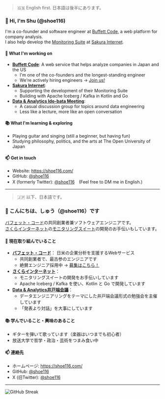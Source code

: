 > 🇬🇧 English first. 日本語は後半にあります。

### 👋 Hi, I'm Shu (@shoe116)

I'm a co-founder and software engineer at [Buffett Code](https://www.buffett-code.com/), a web platform for company analysis.  
I also help develop the [Monitoring Suite](https://manual.sakura.ad.jp/cloud/appliance/monitoring-suite/index.html) at [Sakura Internet](https://sakura.ad.jp/).

#### 🚀 What I'm working on
- **[Buffett Code](https://www.buffett-code.com/)**: A web service that helps analyze companies in Japan and the US  
  - I'm one of the co-founders and the longest-standing engineer  
  - We're actively hiring engineers → [Join us!](https://career.buffett-code.com/)
- **[Sakura Internet](https://sakura.ad.jp/)**:  
  - Supporting the development of their Monitoring Suite  
  - Building with Apache Iceberg / Kafka in Kotlin and Go
- **[Data & Analytics Ido-bata Meeting](https://data-analytics-idobata.connpass.com/)**:  
  - A casual discussion group for topics around data engineering  
  - Less like a lecture, more like an open conversation

#### 📚 What I'm learning & exploring
- Playing guitar and singing (still a beginner, but having fun)
- Studying philosophy, politics, and the arts at The Open University of Japan

#### 📫 Get in touch
- Website: https://shoe116.com/
- GitHub: [@shoe116](https://github.com/shoe116)
- X (formerly Twitter): [@shoe116](https://x.com/shoe116)　(Feel free to DM me in English.)

---

> 🇯🇵 以下、日本語です。

### 👋 こんにちは、しゅう（@shoe116）です

[バフェット・コード](https://www.buffett-code.com/)の共同創業者兼ソフトウェアエンジニアです。  
[さくらインターネット](https://sakura.ad.jp/)の[モニタリングスイート](https://manual.sakura.ad.jp/cloud/appliance/monitoring-suite/index.html)の開発のお手伝いもしています。

#### 🚀 現在取り組んでいること
- **[バフェット・コード](https://www.buffett-code.com/)**： 日米の企業分析を支援するWebサービス  
  - 共同創業者で、最古参のエンジニアです  
  - 絶賛エンジニア採用中 → [募集はこちら！](https://career.buffett-code.com/)
- **[さくらインターネット](https://sakura.ad.jp/)**：  
  - モニタリングスイートの開発をお手伝いしています  
  - Apache Iceberg / Kafka を使い、Kotlin と Go で開発しています
- **[Data & Analytics井戸端会議](https://data-analytics-idobata.connpass.com/)**：  
  - データエンジニアリングをテーマにした井戸端会議形式の勉強会を主催しています  
  - 「発表より対話」を大事にしています

#### 📚 学んでいること・興味のあること
- ギターを弾いて歌っています（楽器はいつまでも初心者）
- 放送大学で哲学・政治・芸術をつまみ食い中

#### 📫 連絡先
- ホームページ: https://shoe116.com/
- GitHub: [@shoe116](https://github.com/shoe116)
- X (旧Twitter): [@shoe116](https://x.com/shoe116)

----
![GitHub Streak](https://streak-stats.demolab.com/?user=shoe116)






